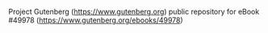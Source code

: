 Project Gutenberg (https://www.gutenberg.org) public repository for eBook #49978 (https://www.gutenberg.org/ebooks/49978)
